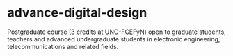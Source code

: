 # advance-digital-design
Postgraduate course (3 credits at UNC-FCEFyN) open to graduate students, teachers and advanced undergraduate students in electronic engineering, telecommunications and related fields.
